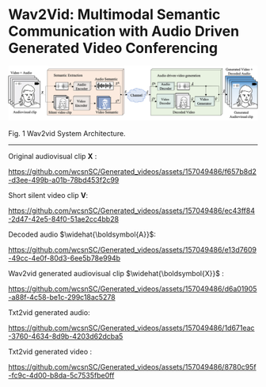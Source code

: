 # Wav2Vid: Multimodal Semantic Communication with Audio Driven Generated Video Conferencing

<!--  ![System Architecture](https://github.com/wcsnSC/Generated_videos/assets/157049486/cca96d72-c06a-4515-8e0c-e629fe059273)
-->

![System Architecture](https://github.com/wcsnSC/Generated_videos/raw/main/img/sys_0705.png)

Fig. 1  Wav2vid System Architecture.

---

Original audiovisual clip $\boldsymbol{X}$ :



https://github.com/wcsnSC/Generated_videos/assets/157049486/f657b8d2-d3ee-499b-a01b-78bd453f2c99

<!-- https://github.com/wcsnSC/Generated_videos/raw/main/video/Female18s.mp4
 [![视频示例] ] (https://drive.google.com/file/d/1oDZsgHVsQExHd68MWjisYPRU1BQHP3RX/view?usp=drive_link)
-->

Short silent video clip $\boldsymbol{V}$:

https://github.com/wcsnSC/Generated_videos/assets/157049486/ec43ff84-2d47-42e5-84f0-51ae2cc4bb28

<!-- [Transmitted auido](https://github.com/wcsnSC/Generated_videos/raw/main/audio/Female20s.wav)

```[Transmitted auido](https://s31.aconvert.com/convert/p3r68-cdx67/0ofva-1mz7u.wav)
```
-->


Decoded audio $\widehat{\boldsymbol{A}}$:

https://github.com/wcsnSC/Generated_videos/assets/157049486/e13d7609-49cc-4e0f-80d3-6ee5b78e994b



Wav2vid generated audiovisual clip  $\widehat{\boldsymbol{X}}$ :

https://github.com/wcsnSC/Generated_videos/assets/157049486/d6a01905-a88f-4c58-be1c-299c18ac5278

<!-- https://github.com/wcsnSC/Generated_videos/assets/157049486/60fb1863-481b-4806-b89c-03858184b9c6 -->




Txt2vid generated audio:

https://github.com/wcsnSC/Generated_videos/assets/157049486/1d671eac-3760-4634-8d9b-4203d62dcba5


Txt2vid generated video :

https://github.com/wcsnSC/Generated_videos/assets/157049486/8780c95f-fc9c-4d00-b8da-5c7535fbe0ff


<!-- [Txt2vid generated audio](https://s17.aconvert.com/convert/p3r68-cdx67/nvjhj-q1omx.mp3)<br>  -->



